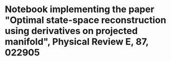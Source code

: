 # Notebook implementing the paper "Optimal state-space reconstruction using derivatives on projected manifold", Physical Review E, 87, 022905
